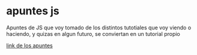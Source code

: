 # apuntes js

Apuntes de JS que voy tomado de los distintos tutotiales que voy viendo o haciendo, y quizas en algun futuro, se conviertan en un tutorial propio


[link de los apuntes](https://jsemalvarez.github.io/apuntes-js)